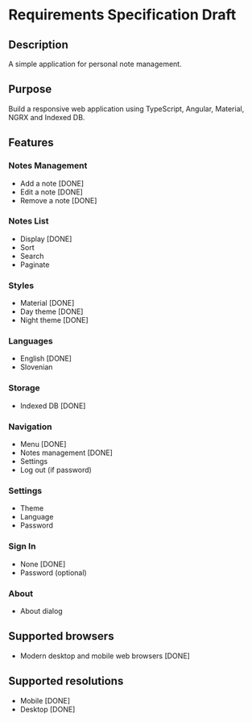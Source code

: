 # Requirements Specification Draft

## Description

A simple application for personal note management.

## Purpose

Build a responsive web application using TypeScript, Angular, Material, NGRX and Indexed DB.

## Features

### Notes Management
 - Add a note [DONE]
 - Edit a note [DONE]
 - Remove a note [DONE]

### Notes List
  - Display [DONE]
  - Sort
  - Search
  - Paginate

### Styles
 - Material [DONE]
 - Day theme [DONE]
 - Night theme [DONE]

### Languages
 - English [DONE]
 - Slovenian

### Storage
 - Indexed DB [DONE]

### Navigation
 - Menu [DONE]
 - Notes management [DONE]
 - Settings
 - Log out (if password)

### Settings
 - Theme
 - Language
 - Password

### Sign In
  - None [DONE]
  - Password (optional)

### About
 - About dialog



## Supported browsers
 - Modern desktop and mobile web browsers [DONE]



## Supported resolutions
 - Mobile [DONE]
 - Desktop [DONE]
